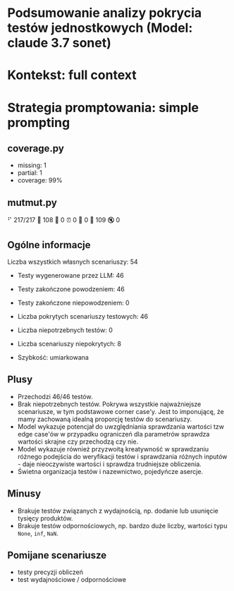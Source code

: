 # Podsumowanie analizy pokrycia testów jednostkowych (Model: claude 3.7 sonet)
# Kontekst: full context
# Strategia promptowania: simple prompting

## coverage.py
- missing: 1
- partial: 1
- coverage: 99%

## mutmut.py
⠋ 217/217  🎉 108 🫥 0  ⏰ 0  🤔 0  🙁 109  🔇 0

## Ogólne informacje

Liczba wszystkich własnych scenariuszy: 54

- Testy wygenerowane przez LLM: 46
- Testy zakończone powodzeniem: 46
- Testy zakończone niepowodzeniem: 0


- Liczba pokrytych scenariuszy testowych: 46
- Liczba niepotrzebnych testów: 0
- Liczba scenariuszy niepokrytych: 8
- Szybkość: umiarkowana

## Plusy

- Przechodzi 46/46 testów.
- Brak niepotrzebnych testów. Pokrywa wszystkie najważniejsze scenariusze, w tym podstawowe corner case'y. Jest to imponującę, że mamy zachowaną idealną proporcję testów do scenariuszy.
- Model wykazuje potencjał do uwzględniania sprawdzania wartości tzw edge case'ów w przypadku ograniczeń dla parametrów sprawdza wartości skrajne czy przechodzą czy nie.
- Model wykazuje również przyzwoitą kreatywność w sprawdzaniu różnego podejścia do weryfikacji testów i sprawdzania różnych inputów - daje nieoczywiste wartości i sprawdza trudniejsze obliczenia.
- Świetna organizacja testów i nazewnictwo, pojedyńcze asercje.

## Minusy

- Brakuje testów związanych z wydajnością, np. dodanie lub usunięcie tysięcy produktów.
- Brakuje testów odpornościowych, np. bardzo duże liczby, wartości typu `None`, `inf`, `NaN`.

## Pomijane scenariusze

- testy precyzji obliczeń
- test wydajnościowe / odpornościowe

